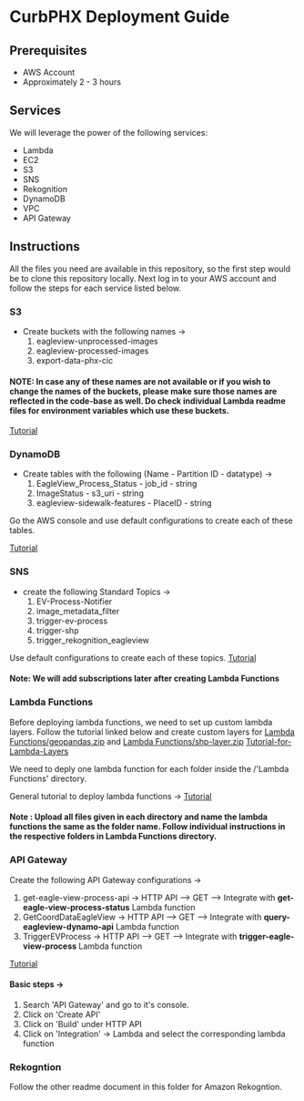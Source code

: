 # CurbPHX Deployment Guide

## Prerequisites
- AWS Account
- Approximately 2 - 3 hours

## Services
We will leverage the power of the following services:
- Lambda
- EC2
- S3
- SNS
- Rekognition
- DynamoDB
- VPC
- API Gateway 

## Instructions

All the files you need are available in this repository, so the first step would be to clone this repository locally. Next log in to your AWS account and follow the steps for each service listed below.

### S3
- Create buckets with the following names ->
  1. eagleview-unprocessed-images
  2. eagleview-processed-images
  3. export-data-phx-cic

#### NOTE: In case any of these names are not available or if you wish to change the names of the buckets, please make sure those names are reflected in the code-base as well. Do check individual Lambda readme files for environment variables which use these buckets.
[Tutorial](https://docs.aws.amazon.com/AmazonS3/latest/userguide/create-bucket-overview.html)


### DynamoDB
- Create tables with the following (Name - Partition ID - datatype) ->
  1. EagleView_Process_Status - job_id - string
  2. ImageStatus - s3_uri - string
  3. eagleview-sidewalk-features - PlaceID - string

Go the AWS console and use default configurations to create each of these tables.

[Tutorial](https://docs.aws.amazon.com/amazondynamodb/latest/developerguide/getting-started-step-1.html)

### SNS
- create the following Standard Topics ->
  1. EV-Process-Notifier	
  2. image_metadata_filter	
  3. trigger-ev-process	
  4. trigger-shp	
  5. trigger_rekognition_eagleview

Use default configurations to create each of these topics.
[Tutorial](https://docs.aws.amazon.com/sns/latest/dg/sns-getting-started.html#step-create-queue)

#### Note: We will add subscriptions later after creating Lambda Functions

### Lambda Functions
Before deploying lambda functions, we need to set up custom lambda layers. Follow the tutorial linked below and create custom layers for [Lambda Functions/geopandas.zip](Lambda%20Functions/geopandas.zip) and [Lambda Functions/shp-layer.zip](Lambda%20Functions/shp-layer.zip)
[Tutorial-for-Lambda-Layers](https://docs.aws.amazon.com/lambda/latest/dg/configuration-layers.html#configuration-layers-create)


We need to deply one lambda function for each folder inside the /'Lambda Functions' directory.

General tutorial to deploy lambda functions -> [Tutorial](https://docs.aws.amazon.com/lambda/latest/dg/getting-started-create-function.html)

#### Note : Upload all files given in each directory and name the lambda functions the same as the folder name. Follow individual instructions in the respective folders in Lambda Functions directory.

### API Gateway 
Create the following API Gateway configurations ->
1. get-eagle-view-process-api -> HTTP API --> GET --> Integrate with **get-eagle-view-process-status** Lambda function
2. GetCoordDataEagleView -> HTTP API --> GET --> Integrate with **query-eagleview-dynamo-api** Lambda function
3. TriggerEVProcess -> HTTP API --> GET --> Integrate with **trigger-eagle-view-process** Lambda function

[Tutorial](https://docs.aws.amazon.com/apigateway/latest/developerguide/getting-started-with-lambda-integration.html)

#### Basic steps ->
1. Search 'API Gateway' and go to it's console.
2. Click on 'Create API'
3. Click on 'Build' under HTTP API
4. Click on 'Integration' -> Lambda and select the corresponding lambda function

### Rekogntion
Follow the other readme document in this folder for Amazon Rekogntion.